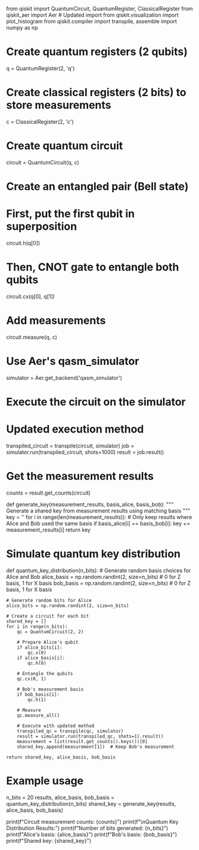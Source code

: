 from qiskit import QuantumCircuit, QuantumRegister, ClassicalRegister
from qiskit_aer import Aer  # Updated import
from qiskit.visualization import plot_histogram
from qiskit.compiler import transpile, assemble
import numpy as np

# Create quantum registers (2 qubits)
q = QuantumRegister(2, 'q')
# Create classical registers (2 bits) to store measurements
c = ClassicalRegister(2, 'c')

# Create quantum circuit
circuit = QuantumCircuit(q, c)

# Create an entangled pair (Bell state)
# First, put the first qubit in superposition
circuit.h(q[0])
# Then, CNOT gate to entangle both qubits
circuit.cx(q[0], q[1])

# Add measurements
circuit.measure(q, c)

# Use Aer's qasm_simulator
simulator = Aer.get_backend('qasm_simulator')

# Execute the circuit on the simulator
# Updated execution method
transpiled_circuit = transpile(circuit, simulator)
job = simulator.run(transpiled_circuit, shots=1000)
result = job.result()

# Get the measurement results
counts = result.get_counts(circuit)

def generate_key(measurement_results, basis_alice, basis_bob):
    """
    Generate a shared key from measurement results using matching basis
    """
    key = ''
    for i in range(len(measurement_results)):
        # Only keep results where Alice and Bob used the same basis
        if basis_alice[i] == basis_bob[i]:
            key += measurement_results[i]
    return key

# Simulate quantum key distribution
def quantum_key_distribution(n_bits):
    # Generate random basis choices for Alice and Bob
    alice_basis = np.random.randint(2, size=n_bits)  # 0 for Z basis, 1 for X basis
    bob_basis = np.random.randint(2, size=n_bits)    # 0 for Z basis, 1 for X basis
    
    # Generate random bits for Alice
    alice_bits = np.random.randint(2, size=n_bits)
    
    # Create a circuit for each bit
    shared_key = []
    for i in range(n_bits):
        qc = QuantumCircuit(2, 2)
        
        # Prepare Alice's qubit
        if alice_bits[i]:
            qc.x(0)
        if alice_basis[i]:
            qc.h(0)
            
        # Entangle the qubits
        qc.cx(0, 1)
        
        # Bob's measurement basis
        if bob_basis[i]:
            qc.h(1)
            
        # Measure
        qc.measure_all()
        
        # Execute with updated method
        transpiled_qc = transpile(qc, simulator)
        result = simulator.run(transpiled_qc, shots=1).result()
        measurement = list(result.get_counts().keys())[0]
        shared_key.append(measurement[1])  # Keep Bob's measurement
        
    return shared_key, alice_basis, bob_basis

# Example usage
n_bits = 20
results, alice_basis, bob_basis = quantum_key_distribution(n_bits)
shared_key = generate_key(results, alice_basis, bob_basis)

print(f"Circuit measurement counts: {counts}")
print(f"\nQuantum Key Distribution Results:")
print(f"Number of bits generated: {n_bits}")
print(f"Alice's basis: {alice_basis}")
print(f"Bob's basis: {bob_basis}")
print(f"Shared key: {shared_key}")
